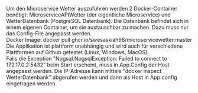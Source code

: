 Um den Microservice Wetter auszuführen werden 2 Docker-Container benötigt: MicroserviceAPIWetter (der eigentliche Microservice) und WetterDatenbank (PostgreSQL Datenbank).
Die Datenbank befindet sich in einem eigenen Container, um sie austauschbar zu machen. Dazu muss nur das Config-File angepasst werden. <br>
Docker Image: docker pull ghcr.io/swesaskiah98/microservicewetter:master <br>
Die Applikation ist plattform unabhängig und wird auch für verschiedene Plattformen auf Github getestet (Linux, Windows, MacOS). <br>
Falls die Exception "Npgsql.NpgsqlException: Failed to connect to 172.17.0.2:5432" beim Start erscheint, muss in App.Config der Host angepasst werden. Die IP-Adresse kann mittels "docker inspect WetterDatenbank" abgerufen werden und dann als Host in App.config eingetragen werden.
